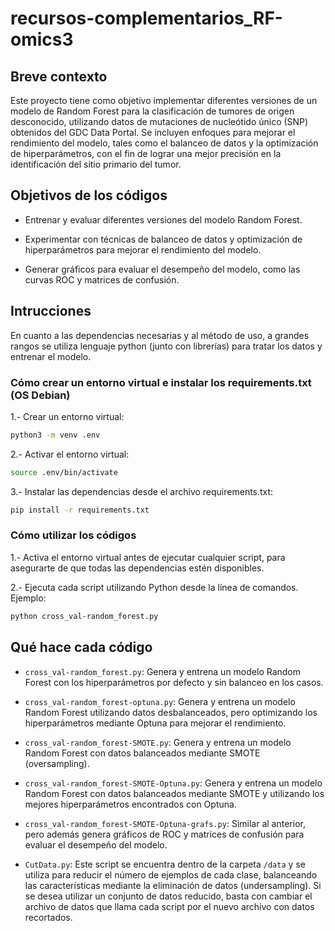 # recursos-complementarios_RF-omics3

## Breve contexto

Este proyecto tiene como objetivo implementar diferentes versiones de un modelo de Random Forest para la clasificación de tumores de origen desconocido, utilizando datos de mutaciones de nucleótido único (SNP) obtenidos del GDC Data Portal. Se incluyen enfoques para mejorar el rendimiento del modelo, tales como el balanceo de datos y la optimización de hiperparámetros, con el fin de lograr una mejor precisión en la identificación del sitio primario del tumor.

## Objetivos de los códigos

- Entrenar y evaluar diferentes versiones del modelo Random Forest.

- Experimentar con técnicas de balanceo de datos y optimización de hiperparámetros para mejorar el rendimiento del modelo.

- Generar gráficos para evaluar el desempeño del modelo, como las curvas ROC y matrices de confusión.

## Intrucciones
En cuanto a las dependencias necesarias y al método de uso, a grandes rangos se utiliza lenguaje python (junto con librerías) para tratar los datos y entrenar el modelo.

### Cómo crear un entorno virtual e instalar los requirements.txt (OS Debian)

1.- Crear un entorno virtual:
```bash
python3 -m venv .env
```

2.- Activar el entorno virtual:
```bash
source .env/bin/activate
```

3.- Instalar las dependencias desde el archivo requirements.txt:
```bash
pip install -r requirements.txt
```

### Cómo utilizar los códigos

1.- Activa el entorno virtual antes de ejecutar cualquier script, para asegurarte de que todas las dependencias estén disponibles.

2.- Ejecuta cada script utilizando Python desde la línea de comandos. Ejemplo:
```bash
python cross_val-random_forest.py
```

## Qué hace cada código

- `cross_val-random_forest.py`: Genera y entrena un modelo Random Forest con los hiperparámetros por defecto y sin balanceo en los casos.

- `cross_val-random_forest-optuna.py`: Genera y entrena un modelo Random Forest utilizando datos desbalanceados, pero optimizando los hiperparámetros mediante Optuna para mejorar el rendimiento.

- `cross_val-random_forest-SMOTE.py`: Genera y entrena un modelo Random Forest con datos balanceados mediante SMOTE (oversampling).

- `cross_val-random_forest-SMOTE-Optuna.py`: Genera y entrena un modelo Random Forest con datos balanceados mediante SMOTE y utilizando los mejores hiperparámetros encontrados con Optuna.

- `cross_val-random_forest-SMOTE-Optuna-grafs.py`: Similar al anterior, pero además genera gráficos de ROC y matrices de confusión para evaluar el desempeño del modelo.

- `CutData.py`: Este script se encuentra dentro de la carpeta `/data` y se utiliza para reducir el número de ejemplos de cada clase, balanceando las características mediante la eliminación de datos (undersampling). Si se desea utilizar un conjunto de datos reducido, basta con cambiar el archivo de datos que llama cada script por el nuevo archivo con datos recortados.

